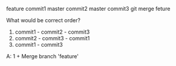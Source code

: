 feature commit1
master commit2
master commit3
git merge feture

What would be correct order?
1. commit1 - commit2 - commit3
2. commit2 - commit3 - commit1
3. commit1 - commit3

A: 1 + Merge branch 'feature'